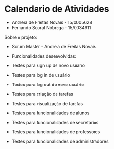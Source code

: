 # Calendario de Atividades

* Andreia de Freitas Novais - 15/0005628
* Fernando Sobral Nóbrega - 15/0034911

Sobre o projeto:

* Scrum Master - Andreia de Freitas Novais

* Funcionalidades desenvolvidas:

* Testes para sign up de novo usuário

* Testes para log in de usuário

* Testes para log out de novo usuário

* Testes para criação de tarefas

* Testes para visualização de tarefas

* Testes para funcionalidades de alunos

* Testes para funcionalidades de secretários

* Testes para funcionalidades de professores

* Testes para funcionalidades de administradores
